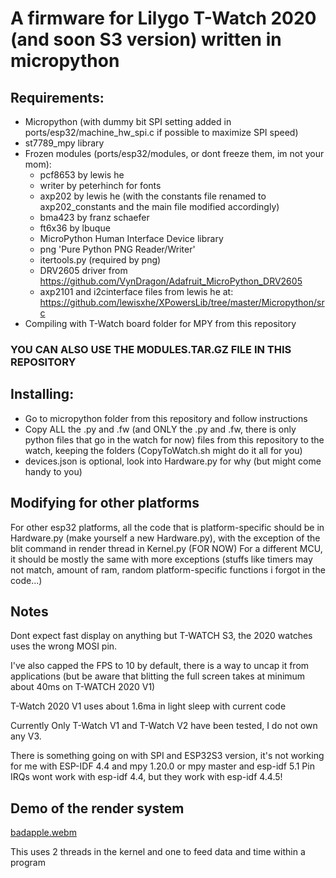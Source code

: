 # A firmware for Lilygo T-Watch 2020 (and soon S3 version) written in micropython
## Requirements:
- Micropython (with dummy bit SPI setting added in ports/esp32/machine_hw_spi.c if possible to maximize SPI speed)
- st7789_mpy library
- Frozen modules (ports/esp32/modules, or dont freeze them, im not your mom):
  - pcf8653 by lewis he
  - writer by peterhinch for fonts
  - axp202 by lewis he (with the constants file renamed to axp202_constants and the main file modified accordingly)
  - bma423 by franz schaefer
  - ft6x36 by lbuque
  - MicroPython Human Interface Device library
  - png 'Pure Python PNG Reader/Writer'
  - itertools.py (required by png)
  - DRV2605 driver from https://github.com/VynDragon/Adafruit_MicroPython_DRV2605
  - axp2101 and i2cinterface files from lewis he at: https://github.com/lewisxhe/XPowersLib/tree/master/Micropython/src
- Compiling with T-Watch board folder for MPY from this repository
### YOU CAN ALSO USE THE MODULES.TAR.GZ FILE IN THIS REPOSITORY


## Installing:
- Go to micropython folder from this repository and follow instructions
- Copy ALL the .py and .fw (and ONLY the .py and .fw, there is only python files that go in the watch for now) files from this repository to the watch, keeping the folders (CopyToWatch.sh might do it all for you)
- devices.json is optional, look into Hardware.py for why (but might come handy to you)

## Modifying for other platforms
For other esp32 platforms, all the code that is platform-specific should be in Hardware.py (make yourself a new Hardware.py), with the exception of the blit command in render thread in Kernel.py (FOR NOW)
For a different MCU, it should be mostly the same with more exceptions (stuffs like timers may not match, amount of ram, random platform-specific functions i forgot in the code...)


## Notes
Dont expect fast display on anything but T-WATCH S3, the 2020 watches uses the wrong MOSI pin.

I've also capped the FPS to 10 by default, there is a way to uncap it from applications (but be aware that blitting the full screen takes at minimum about 40ms on T-WATCH 2020 V1)

T-Watch 2020 V1 uses about 1.6ma in light sleep with current code


Currently Only T-Watch V1 and T-Watch V2 have been tested, I do not own any V3.


There is something going on with SPI and ESP32S3 version, it's not working for me with ESP-IDF 4.4 and mpy 1.20.0 or mpy master and esp-idf 5.1
Pin IRQs wont work with esp-idf 4.4, but they work with esp-idf 4.4.5!

## Demo of the render system

[badapple.webm](https://github.com/VynDragon/WPOS2/assets/3176238/f5cddced-452e-42a6-afce-37359ef99bf2)

This uses 2 threads in the kernel and one to feed data and time within a program
